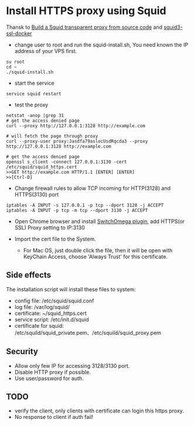 # Install HTTPS proxy using Squid
Thansk to [Build a Squid transparent proxy from source code](https://gist.github.com/e7d/1f784339df82c57a43bf)
and [squid3-ssl-docker](https://github.com/fgrehm/squid3-ssl-docker)

* change user to root and run the squid-install.sh, You need known the IP address of your VPS first.

```
su root
cd ~
./squid-install.sh
```

* start the service 

```
service squid restart
```

* test the proxy

```
netstat -anop |grep 31
# get the access denied page
curl --proxy http://127.0.0.1:3128 http://example.com

# will fetch the page through proxy
curl --proxy-user proxy:Jasdfa79aslocUsdRqcda3 --proxy http://127.0.0.1:3128 http://example.com

# get the access denied page
openssl s_client -connect 127.0.0.1:3130 -cert /etc/squid/squid_https.cert
>>GET http://example.com HTTP/1.1 [ENTER] [ENTER]
>>[Ctrl-D]

```

* Change firewall rules to allow TCP incoming for HTTP(3128) and HTTPS(3130) port

```
iptables -A INPUT -s 127.0.0.1 -p tcp --dport 3128 -j ACCEPT
iptables -A INPUT -p tcp -m tcp --dport 3130 -j ACCEPT
```


* Open Chrome browser and install [SwitchOmega plugin](https://chrome.google.com/webstore/detail/proxy-switchyomega/padekgcemlokbadohgkifijomclgjgif?hl=en), add HTTPS(or SSL) Proxy setting to IP:3130

* Import the cert file to the System. 
	* For Mac OS, just double click the file, then it will be open with KeyChain Access, choose 'Always Trust' for this 
	certificate. 

## Side effects
The installation script will install these files to system:

* config file: /etc/squid/squid.conf
* log file: /var/log/squid/
* certificate: ~/squid_https.cert
* service script: /etc/init.d/squid
* certificate for squid: /etc/squild/squid_private.pem、/etc/squild/squid_proxy.pem

## Security

* Allow only few IP for accessing 3128/3130 port.
* Disable HTTP proxy if possible.
* Use user/password for auth.

## TODO
* verify the client, only clients with certificate can login this https proxy.
* No response to client if auth fail!